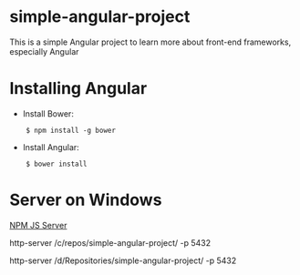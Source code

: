 # simple-angular-project
This is a simple Angular project to learn more about front-end frameworks, especially Angular

# Installing Angular
- Install Bower:
```   
    $ npm install -g bower
```
- Install Angular:
``` 
    $ bower install
```

# Server on Windows
[NPM JS Server](https://www.npmjs.com/package/http-server)

http-server /c/repos/simple-angular-project/ -p 5432

http-server /d/Repositories/simple-angular-project/ -p 5432
